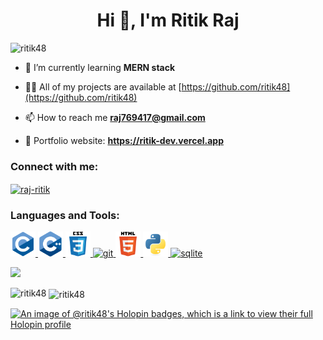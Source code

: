 <h1 align="center">Hi 👋, I'm Ritik Raj</h1>


<p align="left"> <img src="https://komarev.com/ghpvc/?username=ritik48&label=Profile%20views&color=0e75b6&style=flat" alt="ritik48" /> </p>

- 🌱 I’m currently learning **MERN stack**

- 👨‍💻 All of my projects are available at [https://github.com/ritik48](https://github.com/ritik48)

- 📫 How to reach me **raj769417@gmail.com**
- 🔗 Portfolio website: **https://ritik-dev.vercel.app**

<h3 align="left">Connect with me:</h3>
<p align="left">
<a href="https://linkedin.com/in/raj-ritik" target="blank"><img align="center" src="https://raw.githubusercontent.com/rahuldkjain/github-profile-readme-generator/master/src/images/icons/Social/linked-in-alt.svg" alt="raj-ritik" height="30" width="40" /></a>
</p>

<h3 align="left">Languages and Tools:</h3>
<p align="left"> <a href="https://www.cprogramming.com/" target="_blank" rel="noreferrer"> <img src="https://raw.githubusercontent.com/devicons/devicon/master/icons/c/c-original.svg" alt="c" width="40" height="40"/> </a> <a href="https://www.w3schools.com/cpp/" target="_blank" rel="noreferrer"> <img src="https://raw.githubusercontent.com/devicons/devicon/master/icons/cplusplus/cplusplus-original.svg" alt="cplusplus" width="40" height="40"/> </a> <a href="https://www.w3schools.com/css/" target="_blank" rel="noreferrer"> <img src="https://raw.githubusercontent.com/devicons/devicon/master/icons/css3/css3-original-wordmark.svg" alt="css3" width="40" height="40"/> </a> <a href="https://git-scm.com/" target="_blank" rel="noreferrer"> <img src="https://www.vectorlogo.zone/logos/git-scm/git-scm-icon.svg" alt="git" width="40" height="40"/> </a> <a href="https://www.w3.org/html/" target="_blank" rel="noreferrer"> <img src="https://raw.githubusercontent.com/devicons/devicon/master/icons/html5/html5-original-wordmark.svg" alt="html5" width="40" height="40"/> </a> <a href="https://www.python.org" target="_blank" rel="noreferrer"> <img src="https://raw.githubusercontent.com/devicons/devicon/master/icons/python/python-original.svg" alt="python" width="40" height="40"/> </a> <a href="https://www.sqlite.org/" target="_blank" rel="noreferrer"> <img src="https://www.vectorlogo.zone/logos/sqlite/sqlite-icon.svg" alt="sqlite" width="40" height="40"/> </a> </p>

<img src="https://github-readme-streak-stats-azure-zeta.vercel.app/?user=ritik48" />

<p><img align="left" src="https://github-readme-stats-nine-beta-16.vercel.app/api/top-langs/?username=ritik48&layout=compact&theme=radical" alt="ritik48" /></p>
<p>&nbsp;<img align="center" src="https://github-readme-stats-nine-beta-16.vercel.app/api?username=ritik48&show_icons=true&theme=radical" alt="ritik48" /></p>

[![An image of @ritik48's Holopin badges, which is a link to view their full Holopin profile](https://holopin.me/ritik48)](https://holopin.io/@ritik48)






